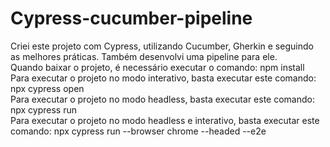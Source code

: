 # Cypress-cucumber-pipeline
   Criei este projeto com Cypress, utilizando Cucumber, Gherkin e seguindo as melhores práticas. Também desenvolvi uma pipeline para ele. <br>
   Quando baixar o projeto, é necessário executar o comando: npm install <br>
   Para executar o projeto no modo interativo, basta executar este comando: npx cypress open <br>
   Para executar o projeto no modo headless, basta executar este comando: npx cypress run <br>
   Para executar o projeto no modo headless e interativo, basta executar este comando: npx cypress run  --browser chrome --headed --e2e
